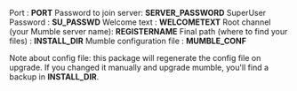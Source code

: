 Port                   : __PORT__
Password to join server: __SERVER_PASSWORD__
SuperUser Password     : __SU_PASSWD__
Welcome text           : __WELCOMETEXT__
Root channel (your Mumble server name): __REGISTERNAME__
Final path (where to find your files) : __INSTALL_DIR__
Mumble configuration file             : __MUMBLE_CONF__

Note about config file: this package will regenerate the config file on upgrade.
If you changed it manually and upgrade mumble, you'll find a backup in __INSTALL_DIR__.
